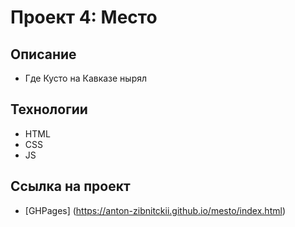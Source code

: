 # Проект 4: Место

## Описание

* Где Кусто на Кавказе нырял

## Технологии

* HTML
* CSS
* JS

## Cсылка на проект
* [GHPages] (https://anton-zibnitckii.github.io/mesto/index.html)


